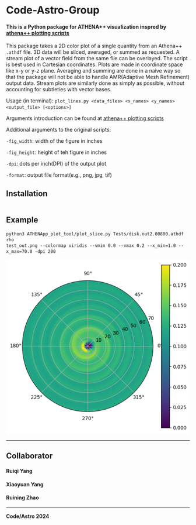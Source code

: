 # Code-Astro-Group
#### This is a Python package for ATHENA++ visualization inspred by <a href="https://github.com/PrincetonUniversity/athena/wiki/Plotting-Scripts#plot_slicepy">athena++ plotting scripts</a>
This package takes a 2D color plot of a single quantity from an Athena++ `.athdf` file. 3D data will be sliced, averaged, or summed as requested. A stream plot of a vector field from the same file can be overlayed. The script is best used in Cartesian coordinates. Plots are made in coordinate space like x-y or y-z plane. Averaging and summing are done in a naive way so that the package will not be able to handle AMR(Adaptive Mesh Refinement) output data. Stream plots are similarly done as simply as possible, without accounting for subtleties with vector bases. 

Usage (in terminal): `plot_lines.py <data_files> <x_names> <y_names> <output_file> [<options>]`

Arguments introduction can be found at <a href="https://github.com/PrincetonUniversity/athena/wiki/Plotting-Scripts#plot_slicepy">athena++ plotting scripts</a>

Additional arguments to the original scripts:

`-fig_width`: width of the figure in inches

`-fig_height`: height of teh figure in inches

`-dpi`: dots per inch(DPI) of the output plot

`-format`: output file format(e.g., png, jpg, tif)

## Installation
```

```

## Example
```
python3 ATHENApp_plot_tool/plot_slice.py Tests/disk.out2.00800.athdf rho
test_out.png --colormap viridis --vmin 0.0 --vmax 0.2 --x_min=1.0 --x_max=70.0 -dpi 200
```
<div align="center">
  <img src="tst/test_out.png">
</div>


---------------------------------
## Collaborator
#### Ruiqi Yang
#### Xiaoyuan Yang
#### Ruining Zhao
---------------------------------
**Code/Astro 2024**
